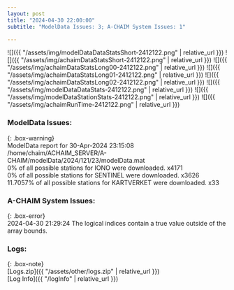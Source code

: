 ```yaml
---
layout: post
title: "2024-04-30 22:00:00"
subtitle: "ModelData Issues: 3; A-CHAIM System Issues: 1"

---
```


![]({{ "/assets/img/modelDataDataStatsShort-2412122.png" | relative_url }})
![]({{ "/assets/img/achaimDataStatsShort-2412122.png" | relative_url }})
![]({{ "/assets/img/achaimDataStatsLong00-2412122.png" | relative_url }})
![]({{ "/assets/img/achaimDataStatsLong01-2412122.png" | relative_url }})
![]({{ "/assets/img/achaimDataStatsLong02-2412122.png" | relative_url }})
![]({{ "/assets/img/modelDataDataStats-2412122.png" | relative_url }})
![]({{ "/assets/img/modelDataStationStats-2412122.png" | relative_url }})
![]({{ "/assets/img/achaimRunTime-2412122.png" | relative_url }})


### ModelData Issues:  
  
{: .box-warning}  
 ModelData report for 30-Apr-2024 23:15:08   
 /home/chaim/ACHAIM_SERVER/A-CHAIM/modelData/2024/121/23/modelData.mat   
 0% of all possible stations for IONO were downloaded. x4171   
 0% of all possible stations for SENTINEL were downloaded. x3626   
 11.7057% of all possible stations for KARTVERKET were downloaded. x33   
  
### A-CHAIM System Issues:  
  
{: .box-error}  
2024-04-30 21:29:24 The logical indices contain a true value outside of the array bounds.  

### Logs:  
  
{: .box-note}  
[Logs.zip]({{ "/assets/other/logs.zip" | relative_url }})  
[Log Info]({{ "/logInfo" | relative_url }})  
